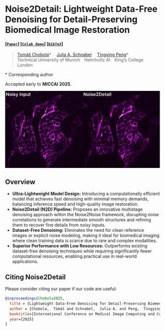 # Noise2Detail: Lightweight Data-Free Denoising for Detail-Preserving Biomedical Image Restoration

#### [[`Paper`]()] [[`Colab demo`]()] [[`BibTeX`](#citing-noise2detail)]

<blockquote>
  <p align="left">
    <p align="left">
      <a href='https://chobola.ai/' target='_blank'>Tomáš Chobola</a>*&emsp;
      <a href='https://scholar.google.de/citations?user=FPykfZ0AAAAJ&hl=cs&oi=ao' target='_blank'>Julia A. Schnabel</a>&emsp;
      <a href='https://scholar.google.de/citations?user=jUiKc6QAAAAJ&hl=cs&oi=sra' target='_blank'>Tingying Peng</a>*&emsp;
      <br>
      Technical University of Munich&emsp;Helmholtz AI&emsp;King’s College London
    </p>
  </p>
</blockquote>

\* Corresponding author

Accepted early to **MICCAI 2025**.

![denoising](figs/noise2detail-intro.png)

## Overview

- **Ultra-Lightweight Model Design:** Introducing a computationally efficient model that achieves fast denoising with minimal memory demands, balancing inference speed and high-quality image restoration.
- **Noise2Detail (N2D) Pipeline:** Proposes an innovative multistage denoising approach within the Noise2Noise framework, disrupting noise correlations to generate intermediate smooth structures and refining them to recover fine details from noisy inputs.
- **Dataset-Free Denoising:** Eliminates the need for clean reference images or explicit noise modeling, making it ideal for biomedical imaging where clean training data is scarce due to rare and complex modalities.
- **Superior Performance with Low Resources:** Outperforms existing dataset-free denoising techniques while requiring significantly fewer computational resources, enabling practical use in real-world applications.

## Citing Noise2Detail

Please consider citing our paper if our code are useful:

```bibtex
@inproceedings{Chobola2025,
  title = {Lightweight Data-Free Denoising for Detail-Preserving Biomedical Image Restoration},
  author = {Chobola,  Tomáš and Schnabel,  Julia A. and Peng,  Tingying},
  booktitle={International Conference on Medical Image Computing and Computer-Assisted Intervention},
  year={2025}
}

```
